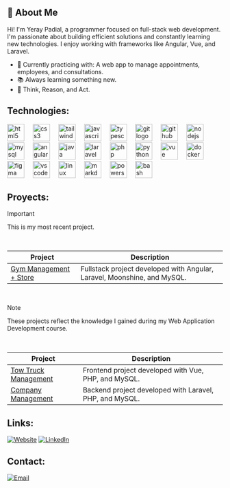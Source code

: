 ## 👋 About Me

Hi! I'm Yeray Padial, a programmer focused on full-stack web development. I'm passionate about building efficient solutions and constantly learning new technologies. I enjoy working with frameworks like Angular, Vue, and Laravel.

- 🔧 Currently practicing with: A web app to manage appointments, employees, and consultations.  
- 📚 Always learning something new.  
- 🌱 Think, Reason, and Act.

## Technologies:

<div align="left">
  <img src="https://skillicons.dev/icons?i=html" height="40" alt="html5 logo"  />
  <img width="12" />
  <img src="https://skillicons.dev/icons?i=css" height="40" alt="css3 logo"  />
  <img width="12" />
  <img src="https://skillicons.dev/icons?i=tailwind" height="40" alt="tailwindcss logo"  />
  <img width="12" />
  <img src="https://skillicons.dev/icons?i=js" height="40" alt="javascript logo"  />
  <img width="12" />
  <img src="https://skillicons.dev/icons?i=ts" height="40" alt="typescript logo"  />
  <img width="12" />
  <img src="https://skillicons.dev/icons?i=git" height="40" alt="git logo"  />
  <img width="12" />
  <img src="https://skillicons.dev/icons?i=github" height="40" alt="github logo"  />
  <img width="12" />
  <img src="https://skillicons.dev/icons?i=nodejs" height="40" alt="nodejs logo"  />
  <img width="12" />
  <img src="https://skillicons.dev/icons?i=mysql" height="40" alt="mysql logo"  />
  <img width="12" />
  <img src="https://skillicons.dev/icons?i=angular" height="40" alt="angular logo"  />
  <img width="12" />
  <img src="https://skillicons.dev/icons?i=java" height="40" alt="java logo"  />
  <img width="12" />
  <img src="https://skillicons.dev/icons?i=laravel" height="40" alt="laravel logo"  />
  <img width="12" />
  <img src="https://skillicons.dev/icons?i=php" height="40" alt="php logo"  />
  <img width="12" />
  <img src="https://skillicons.dev/icons?i=python" height="40" alt="python logo"  />
  <img width="12" />
  <img src="https://skillicons.dev/icons?i=vue" height="40" alt="vue logo"  />
  <img width="12" />
  <img src="https://skillicons.dev/icons?i=docker" height="40" alt="docker logo"  />
  <img width="12" />
  <img src="https://skillicons.dev/icons?i=figma" height="40" alt="figma logo"  />
  <img width="12" />
  <img src="https://skillicons.dev/icons?i=vscode" height="40" alt="vscode logo"  />
  <img width="12" />
  <img src="https://skillicons.dev/icons?i=linux" height="40" alt="linux logo"  />
  <img width="12" />
  <img src="https://skillicons.dev/icons?i=md" height="40" alt="markdown logo"  />
  <img width="12" />
  <img src="https://skillicons.dev/icons?i=powershell" height="40" alt="powershell logo"  />
  <img width="12" />
  <img src="https://skillicons.dev/icons?i=bash" height="40" alt="bash logo"  />
  <img width="12" />
</div>

## Proyects:

>[!IMPORTANT]
>This is my most recent project.

<br>

Project | Description  
--------|-------------  
[Gym Management + Store](https://github.com/YerayPadial/Proyecto_Gestion_Gimnasio_Tienda) | Fullstack project developed with Angular, Laravel, Moonshine, and MySQL.

<br>

>[!NOTE]
>These projects reflect the knowledge I gained during my Web Application Development course.

<br>

Project | Description  
--------|-------------  
[Tow Truck Management](https://github.com/YerayPadial/Proyecto_Gestion_Grua) | Frontend project developed with Vue, PHP, and MySQL.  
[Company Management](https://github.com/YerayPadial/Proyecto_Control_Empresa) | Backend project developed with Laravel, PHP, and MySQL.


## Links:
[![Website](https://img.shields.io/badge/Website-Padiyera-4285F4?style=for-the-badge&logo=googlechrome&logoColor=white&labelColor=101010)](https://Padiyera.com)
[![LinkedIn](https://img.shields.io/badge/LinkedIn-@YerayPadial-487FCF?style=for-the-badge&logo=LinkedIn&logoColor=white&labelColor=101010)](https://www.linkedin.com/in/yeray-padial-borrero-40a73336b)


## Contact:

[![Email](https://img.shields.io/badge/yeraykeira@gmail.com-email-D14836?style=for-the-badge&logo=gmail&logoColor=white&labelColor=101010)](mailto:yeraykeira@gmail.com)

<!--
**YerayPadial/YerayPadial** is a ✨ _special_ ✨ repository because its `README.md` (this file) appears on your GitHub profile.

Here are some ideas to get you started:

- 🔭 I’m currently working on ...
- 🌱 I’m currently learning ...
- 👯 I’m looking to collaborate on ...
- 🤔 I’m looking for help with ...
- 💬 Ask me about ...
- 📫 How to reach me: ...
- 😄 Pronouns: ...
- ⚡ Fun fact: ...
-->
